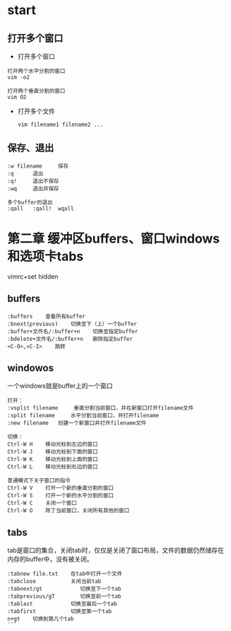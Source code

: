 # start
## 打开多个窗口
- 打开多个窗口
```
打开两个水平分割的窗口  
vim -o2  

打开两个垂直分割的窗口  
vim O2
```
- 打开多个文件  
    ```
    vim filename1 filename2 ...
    ```
## 保存、退出  
```
:w filename     保存  
:q      退出  
:q!     退出不保存  
:wq     退出并保存  

多个buffer的退出  
:qall   :qall!  wqall
```
# 第二章 缓冲区buffers、窗口windows和选项卡tabs





vimrc+set hidden
## buffers
```
:buffers    查看所有buffer  
:bnext(previous)    切换至下（上）一个buffer  
:buffer+文件名/:buffer+n    切换至指定buffer  
:bdelete+文件名/:buffer+n   删除指定buffer  
<C-O>,<C-I>    跳转 
```
## windowos
一个windows就是buffer上的一个窗口  
```
打开：
:vsplit filename     垂直分割当前窗口，并在新窗口打开filename文件  
:split filename     水平分割当前窗口，并打开filename  
:new filename   创建一个新窗口并打开filename文件  

切换：
Ctrl-W H    移动光标到左边的窗口
Ctrl-W J    移动光标到下面的窗口
Ctrl-W K    移动光标到上面的窗口
Ctrl-W L    移动光标到右边的窗口

普通模式下关于窗口的指令
Ctrl-W V    打开一个新的垂直分割的窗口
Ctrl-W S    打开一个新的水平分割的窗口
Ctrl-W C    关闭一个窗口
Ctrl-W O    除了当前窗口，关闭所有其他的窗口
```
## tabs
tab是窗口的集合，关闭tab时，仅仅是关闭了窗口布局，文件的数据仍然储存在内存的buffer中，没有被关闭。
``````
:tabnew file.txt    在tab中打开一个文件
:tabclose           关闭当前tab
:tabnext/gt            切换至下一个tab
:tabprevious/gT        切换至前一个tab
:tablast            切换至最后一个tab
:tabfirst           切换至第一个tab
n+gt	切换到第几个tab
```  


